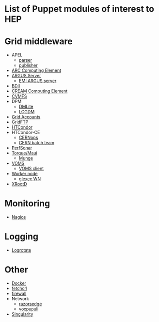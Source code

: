 # List of Puppet modules of interest to HEP

# Grid middleware
 - APEL
   - [parser](https://github.com/HEP-Puppet/puppet-apelparser)
   - [publisher](https://github.com/HEP-Puppet/puppet-apelpublisher)
 - [ARC Computing Element](https://github.com/HEP-Puppet/arc_ce)
 - [ARGUS Server](https://github.com/HEP-Puppet/argus_server)
   - [EMI ARGUS server](https://github.com/cernops/puppet-argus)
 - [BDII](https://github.com/cernops/puppet-bdii)
 - [CREAM Computing Element](https://github.com/cernops/puppet-creamce)
 - [CVMFS](https://github.com/cvmfs/puppet-cvmfs)
 - DPM
   - [DMLite](https://github.com/cern-it-sdc-id/puppet-dmlite)
   - [LCGDM](https://github.com/cern-it-sdc-id/puppet-lcgdm)
 - [Grid Accounts](https://github.com/HEP-Puppet/puppet-grid_accounts)
 - [GridFTP](https://github.com/cern-it-sdc-id/puppet-gridftp)
 - [HTCondor](https://github.com/HEP-Puppet/htcondor)
 - HTCondor-CE
   - [CERNops](https://github.com/cernops/puppet-htcondor_ce)
   - [CERN batch team](https://gitlab.cern.ch/batch-team/htcondorce-cern)
 - [PerfSonar](https://github.com/HEP-Puppet/perfsonar)
 - [Torque/Maui](https://github.com/HEP-Puppet/torque)
   - [Munge](https://github.com/HEP-Puppet/munge)
 - [VOMS](https://github.com/cern-it-sdc-id/puppet-voms)
   - [VOMS client](https://github.com/HEP-Puppet/puppet-voms_client)
 - [Worker node](https://github.com/HEP-Puppet/puppet-wn)
   - [glexec WN](https://github.com/cernops/puppet-glexecwn)
 - [XRootD](https://github.com/cern-it-sdc-id/puppet-xrootd)

# Monitoring
 - [Nagios](https://github.com/HEP-Puppet/nagios)

# Logging
 - [Logrotate](https://github.com/example42/puppet-logrotate)

# Other
 - [Docker](https://github.com/puppetlabs/puppetlabs-docker)
 - [fetchcrl](https://github.com/voxpupuli/puppet-fetchcrl)
 - [firewall](https://github.com/puppetlabs/puppetlabs-firewall)
 - Network
   - [razorsedge](https://github.com/razorsedge/puppet-network)
   - [voxpupuli](https://github.com/voxpupuli/puppet-network)
 - [Singularity](https://github.com/treydock/puppet-module-singularity)
